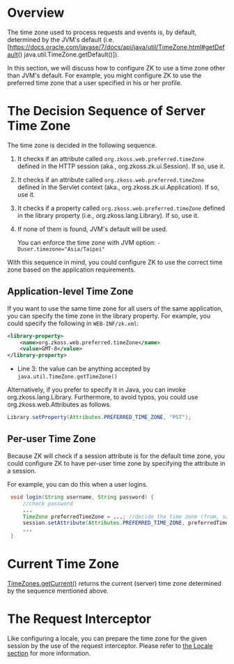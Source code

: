 

# Overview

The time zone used to process requests and events is, by default,
determined by the JVM's default (i.e.
\[<https://docs.oracle.com/javase/7/docs/api/java/util/TimeZone.html#getDefault>()
java.util.TimeZone.getDefault()\]).

In this section, we will discuss how to configure ZK to use a time zone
other than JVM's default. For example, you might configure ZK to use the
preferred time zone that a user specified in his or her profile.

# The Decision Sequence of Server Time Zone

The time zone is decided in the following sequence.

1.  It checks if an attribute called `org.zkoss.web.preferred.timeZone`
    defined in the HTTP session (aka.,
    <javadoc type="interface">org.zkoss.zk.ui.Session</javadoc>). If so,
    use it.
2.  It checks if an attribute called `org.zkoss.web.preferred.timeZone`
    defined in the Servlet context (aka.,
    <javadoc type="interface">org.zkoss.zk.ui.Application</javadoc>). If
    so, use it.
3.  It checks if a property called `org.zkoss.web.preferred.timeZone`
    defined in the library property (i.e.,
    <javadoc>org.zkoss.lang.Library</javadoc>). If so, use it.
4.  If none of them is found, JVM's default will be used.
      
    You can enforce the time zone with JVM option:
    `-Duser.timezone="Asia/Taipei"`

With this sequence in mind, you could configure ZK to use the correct
time zone based on the application requirements.

## Application-level Time Zone

If you want to use the same time zone for all users of the same
application, you can specify the time zone in the library property. For
example, you could specify the following in `WEB-INF/zk.xml`:

``` xml
<library-property>
    <name>org.zkoss.web.preferred.timeZone</name>
    <value>GMT-8</value>
</library-property>
```

- Line 3: the value can be anything accepted by
  `java.util.TimeZone.getTimeZone()`

Alternatively, if you prefer to specify it in Java, you can invoke
<javadoc method="setProperty(java.lang.String, java.lang.String)">org.zkoss.lang.Library</javadoc>.
Furthermore, to avoid typos, you could use
<javadoc method="PREFERRED_TIME_ZONE">org.zkoss.web.Attributes</javadoc>
as follows.

``` java
Library.setProperty(Attributes.PREFERRED_TIME_ZONE, "PST");
```

## Per-user Time Zone

Because ZK will check if a session attribute is for the default time
zone, you could configure ZK to have per-user time zone by specifying
the attribute in a session.

For example, you can do this when a user logins.

``` java
 void login(String username, String password) {
     //check password
     ...
     TimeZone preferredTimeZone = ...; //decide the time zone (from, say, database)
     session.setAttribute(Attributes.PREFERRED_TIME_ZONE, preferredTimeZone);
     ...
 }
```

# Current Time Zone

[TimeZones.getCurrent()](https://www.zkoss.org/javadoc/latest/zk/org/zkoss/util/TimeZones.html#getCurrent--)
returns the current (server) time zone determined by the sequence
mentioned above.

# The Request Interceptor

Like configuring a locale, you can prepare the time zone for the given
session by the use of the request interceptor. Please refer to [the
Locale
section](ZK_Developer's_Reference/Internationalization/Locale#The_Request_Interceptor)
for more information.
